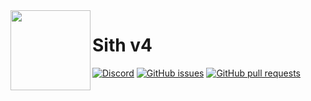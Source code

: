 <img align="left" src="https://user-images.githubusercontent.com/49886317/167401362-923cd69b-3beb-4e02-856e-d32872eaa5f4.png" height="128">

# Sith v4
[![Discord](https://img.shields.io/badge/Discord-%235865F2.svg?style=for-the-badge&logo=discord&logoColor=white)](https://discord.gg/XK9WfPsUFm)
[![GitHub issues](https://img.shields.io/github/issues/ae-utbm/sith4?style=for-the-badge)](https://GitHub.com/ae-utbm/sith4/issues)
[![GitHub pull requests](https://img.shields.io/github/issues-pr/ae-utbm/sith4?style=for-the-badge)](https://GitHub.com/ae-utbm/sith4/issues)